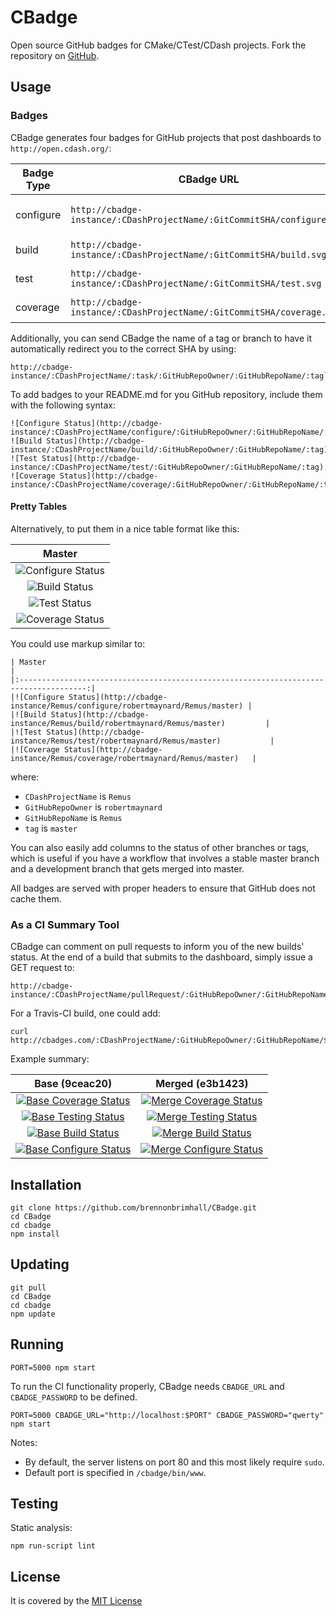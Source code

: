 # CBadge

Open source GitHub badges for CMake/CTest/CDash projects. Fork the repository on [GitHub](http://github.com/brennonbrimhall/CBadge).

## Usage

### Badges

CBadge generates four badges for GitHub projects that post dashboards to `http://open.cdash.org/`:

| Badge Type | CBadge URL                                                             | Example                                      |
|------------|------------------------------------------------------------------------|----------------------------------------------|
| configure  | `http://cbadge-instance/:CDashProjectName/:GitCommitSHA/configure.svg` | ![Configure Status][example-config-badge]    |
| build      | `http://cbadge-instance/:CDashProjectName/:GitCommitSHA/build.svg`     | ![Build Status][example-build-badge]         |
| test       | `http://cbadge-instance/:CDashProjectName/:GitCommitSHA/test.svg`      | ![Test Status][example-test-badge]           |
| coverage   | `http://cbadge-instance/:CDashProjectName/:GitCommitSHA/coverage.svg`  | ![Coverage Status][example-coverage-badge]   |

[example-config-badge]: http://img.shields.io/badge/configure-passing-brightgreen.svg
[example-build-badge]: http://img.shields.io/badge/build-passing-brightgreen.svg
[example-test-badge]: http://img.shields.io/badge/tests-10%-red.svg
[example-coverage-badge]: http://img.shields.io/badge/coverage-60%-yellow.svg

Additionally, you can send CBadge the name of a tag or branch to have it automatically
redirect you to the correct SHA by using:

```
http://cbadge-instance/:CDashProjectName/:task/:GitHubRepoOwner/:GitHubRepoName/:tag`
```

To add badges to your README.md for you GitHub repository, include them with the following syntax:

```
![Configure Status](http://cbadge-instance/:CDashProjectName/configure/:GitHubRepoOwner/:GitHubRepoName/:tag)
![Build Status](http://cbadge-instance/:CDashProjectName/build/:GitHubRepoOwner/:GitHubRepoName/:tag)
![Test Status](http://cbadge-instance/:CDashProjectName/test/:GitHubRepoOwner/:GitHubRepoName/:tag)
![Coverage Status](http://cbadge-instance/:CDashProjectName/coverage/:GitHubRepoOwner/:GitHubRepoName/:tag)
```

#### Pretty Tables

Alternatively, to put them in a nice table format like this:

| Master                                                                            |
|:---------------------------------------------------------------------------------:|
|![Configure Status](http://img.shields.io/badge/configure-passing-brightgreen.svg) |
|![Build Status](http://img.shields.io/badge/build-2%20warnings-yellow.svg)         |
|![Test Status](http://img.shields.io/badge/test-100.00%-brightgreen.svg)           |
|![Coverage Status](http://img.shields.io/badge/coverage-84.40%-brightgreen.svg)    |

You could use markup similar to:

```
| Master                                                                                |
|:-------------------------------------------------------------------------------------:|
|![Configure Status](http://cbadge-instance/Remus/configure/robertmaynard/Remus/master) |
|![Build Status](http://cbadge-instance/Remus/build/robertmaynard/Remus/master)         |
|![Test Status](http://cbadge-instance/Remus/test/robertmaynard/Remus/master)           |
|![Coverage Status](http://cbadge-instance/Remus/coverage/robertmaynard/Remus/master)   |

```

where:
 * `CDashProjectName` is `Remus`
 * `GitHubRepoOwner` is `robertmaynard`
 * `GitHubRepoName` is `Remus`
 * `tag` is `master`

You can also easily add columns to the status of other branches or tags, which is useful if you
have a workflow that involves a stable master branch and a development branch that gets merged
into master.

All badges are served with proper headers to ensure that GitHub does not cache them.

### As a CI Summary Tool

CBadge can comment on pull requests to inform you of the new builds' status.  At the end of a build
that submits to the dashboard, simply issue a GET request to:

```
http://cbadge-instance/:CDashProjectName/pullRequest/:GitHubRepoOwner/:GitHubRepoName/:PullRequestNumber/:GitCommitSHA`.
```

For a Travis-CI build, one could add:

```
curl http://cbadges.com/:CDashProjectName/:GitHubRepoOwner/:GitHubRepoName/${TRAVIS_PULL_REQUEST}/${TRAVIS_COMMIT}
```

Example summary:

| Base (9ceac20) | Merged (e3b1423)|
|:-------------------------------------------------------------------------------------------------------:|:--------------------------------------------------------------------------------------------------------:|
|[![Base Coverage Status](http://img.shields.io/badge/coverage-81.20%-brightgreen.svg)][cdash-example]    |[![Merge Coverage Status](http://img.shields.io/badge/coverage-84.40%-brightgreen.svg)][cdash-example]    |
|[![Base Testing Status](http://img.shields.io/badge/test-100.00%-brightgreen.svg)][cdash-example]        |[![Merge Testing Status](http://img.shields.io/badge/test-100.00%-brightgreen.svg)][cdash-example]        |
|[![Base Build Status](http://img.shields.io/badge/build-1%20errors-red.svg)][cdash-example]              |[![Merge Build Status](http://img.shields.io/badge/build-2%20warnings-yellow.svg)][cdash-example]         |
|[![Base Configure Status](http://img.shields.io/badge/configure-passing-brightgreen.svg)][cdash-example] |[![Merge Configure Status](http://img.shields.io/badge/configure-passing-brightgreen.svg)][cdash-example] |

[cdash-example]: http://open.cdash.org/index.php?project=Remus

## Installation

```
git clone https://github.com/brennonbrimhall/CBadge.git
cd CBadge
cd cbadge
npm install
```

## Updating

```
git pull
cd CBadge
cd cbadge
npm update
```

## Running

```
PORT=5000 npm start
```

To run the CI functionality properly, CBadge needs `CBADGE_URL` and `CBADGE_PASSWORD` to be defined.

```
PORT=5000 CBADGE_URL="http://localhost:$PORT" CBADGE_PASSWORD="qwerty" npm start
```

Notes:
* By default, the server listens on port 80 and this most likely require `sudo`.
* Default port is specified in `/cbadge/bin/www`.


## Testing

Static analysis:

```
npm run-script lint
```

## License

It is covered by the [MIT License](LICENSE)

